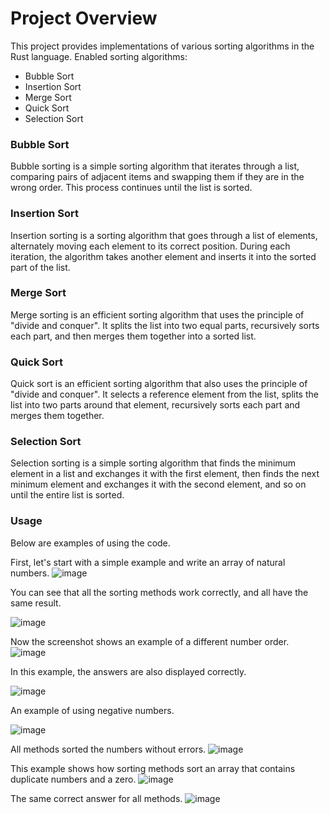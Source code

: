 # **Project Overview**

This project provides implementations of various sorting algorithms in the Rust language. Enabled sorting algorithms:

- Bubble Sort
- Insertion Sort
- Merge Sort
- Quick Sort
- Selection Sort

### **Bubble Sort**

Bubble sorting is a simple sorting algorithm that iterates through a list, comparing pairs of adjacent items and swapping them if they are in the wrong order. This process continues until the list is sorted.

### **Insertion Sort**

Insertion sorting is a sorting algorithm that goes through a list of elements, alternately moving each element to its correct position. During each iteration, the algorithm takes another element and inserts it into the sorted part of the list.

### **Merge Sort**

Merge sorting is an efficient sorting algorithm that uses the principle of "divide and conquer". It splits the list into two equal parts, recursively sorts each part, and then merges them together into a sorted list.

### **Quick Sort**

Quick sort is an efficient sorting algorithm that also uses the principle of "divide and conquer". It selects a reference element from the list, splits the list into two parts around that element, recursively sorts each part and merges them together.

### **Selection Sort**

Selection sorting is a simple sorting algorithm that finds the minimum element in a list and exchanges it with the first element, then finds the next minimum element and exchanges it with the second element, and so on until the entire list is sorted.


### **Usage**
Below are examples of using the code.


First, let's start with a simple example and write an array of natural numbers.
![image](https://github.com/iandi2002/Rust_/assets/79205166/1756ec68-543e-48bc-a3a5-3c6294c1e465)

You can see that all the sorting methods work correctly, and all have the same result.

![image](https://github.com/iandi2002/Rust_/assets/79205166/7d0f1544-46fe-463e-8c48-de0d38b785fb)



Now the screenshot shows an example of a different number order.
![image](https://github.com/iandi2002/Rust_/assets/79205166/6018eb82-0e85-4e49-888a-6d22dfb58559)

In this example, the answers are also displayed correctly.

![image](https://github.com/iandi2002/Rust_/assets/79205166/2b4b35ca-9556-4b2e-aa20-54916595e88a)


An example of using negative numbers.

![image](https://github.com/iandi2002/Rust_/assets/79205166/92bad379-8265-494e-a39e-655fc172e5e5)

All methods sorted the numbers without errors.
![image](https://github.com/iandi2002/Rust_/assets/79205166/a7fc21e8-2d54-4441-840a-1cafecce6859)




This example shows how sorting methods sort an array that contains duplicate numbers and a zero.
![image](https://github.com/iandi2002/Rust_/assets/79205166/f15a4cd9-2418-4eae-b94d-2d1f5cae9777)

The same correct answer for all methods.
![image](https://github.com/iandi2002/Rust_/assets/79205166/c3c93027-dd73-499a-b660-11168289ee71)







